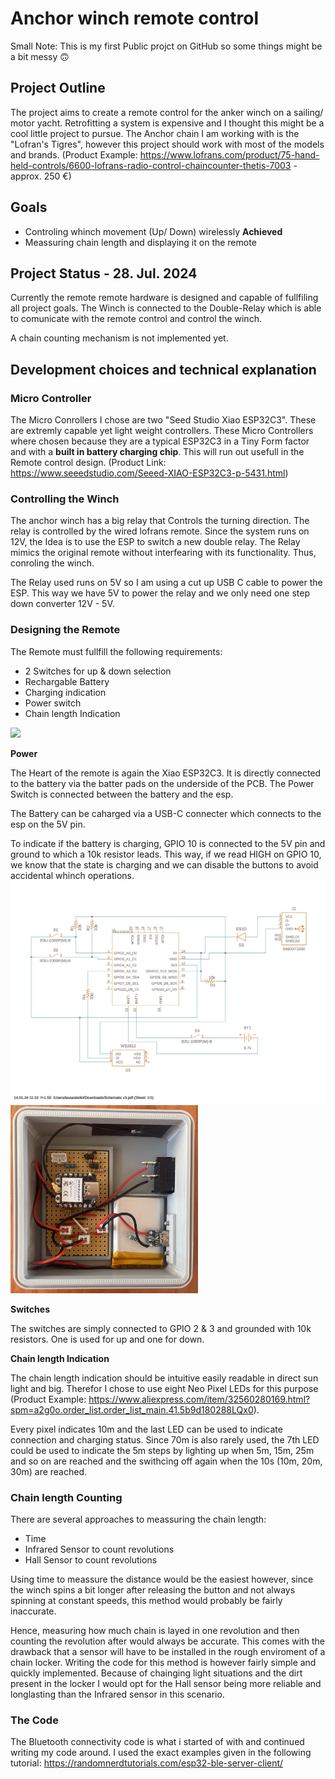 # Anchor winch remote control
Small Note: This is my first Public projct on GitHub so some things might be a bit messy 🙃

## Project Outline
The project aims  to create a remote control for the anker winch on a sailing/ motor yacht. 
Retrofitting a system is expensive and I thought this might be a cool little project to pursue.
The Anchor chain I am working with is the "Lofran's Tigres", however this project should work with most of the models and brands.
(Product Example: https://www.lofrans.com/product/75-hand-held-controls/6600-lofrans-radio-control-chaincounter-thetis-7003 - approx. 250 €)

## Goals
- Controling whinch movement (Up/ Down) wirelessly **Achieved**
- Meassuring chain length and displaying it on the remote

## Project Status - 28. Jul. 2024
Currently the remote remote hardware is designed and capable of fullfiling all project goals. 
The Winch is connected to the Double-Relay which is able to comunicate with the remote control and control the winch. 

A chain counting mechanism is not implemented yet.

## Development choices and technical explanation
### Micro Controller
The Micro Conrollers I chose are two "Seed Studio Xiao ESP32C3". These are extremly capable yet light weight controllers.
These Micro Controllers where chosen because they are a typical ESP32C3 in a Tiny Form factor and with a **built in battery charging chip**. 
This will run out usefull in the Remote control design.
(Product Link: https://www.seeedstudio.com/Seeed-XIAO-ESP32C3-p-5431.html)

### Controlling the Winch
The anchor winch has a big relay that Controls the turning direction. The relay is controlled by the wired lofrans remote. 
Since the system runs on 12V, the Idea is to use the ESP to switch a new double relay. The Relay mimics the original remote without interfearing with its functionality. Thus, conroling the winch.

The Relay used runs on 5V so I am using a cut up USB C cable to power the ESP. This way we have 5V to power the relay and we only need one step down converter  12V - 5V.

### Designing the Remote
The Remote must fullfill the following requirements:

- 2 Switches for up & down selection
- Rechargable Battery
- Charging indication
- Power switch
- Chain length Indication
<img src="assets/images/remote_outside.jpg" width="350">

**Power**
  
The Heart of the remote is again the Xiao ESP32C3. It is directly connected to the battery via the batter pads on the underside of the PCB. The Power Switch is connected between the battery and the esp.

The Battery can be caharged via a USB-C connecter which connects to the esp on the 5V pin. 

To indicate if the battery is charging, GPIO 10 is connected to the 5V pin and ground to which a 10k resistor leads. This way, if we read HIGH on GPIO 10, we know that the state is charging and we can disable the buttons to avoid accidental whinch operations. 
<img src="assets/diagrams & manuals/Remote-schematic.jpg" width="600">
<img src="assets/images/remote_inside.jpg" width="300">


**Switches**

The switches are simply connected to GPIO 2 & 3 and grounded with 10k resistors. One is used for up and one for down.

**Chain length Indication**

The chain length indication should be intuitive easily readable in direct sun light and big. Therefor I chose to use eight Neo Pixel LEDs for this purpose (Product Example: https://www.aliexpress.com/item/32560280169.html?spm=a2g0o.order_list.order_list_main.41.5b9d180288LQx0). 

Every pixel indicates 10m and the last LED can be used to indicate connection and charging status. Since 70m is also rarely used, the 7th LED could be used to indicate the 5m steps by lighting up when 5m, 15m, 25m and so on are reached and the swithcing off again when the 10s (10m, 20m, 30m) are reached. 

### Chain length Counting
There are several approaches to meassuring the chain length:

- Time
- Infrared Sensor to count revolutions
- Hall Sensor to count revolutions

Using time to meassure the distance would be the easiest however, since the winch spins a bit longer after releasing the button and not always spinning at constant speeds, this method would probably be fairly inaccurate.

Hence, measuring how much chain is layed in one revolution and then counting the revolution after would always be accurate. This comes with the drawback that a sensor will have to be installed in the rough enviroment of a chain locker. Writing the code for this method is however fairly simple and quickly implemented.
Because of chainging light situations and the dirt present in the locker I would opt for the Hall sensor being more reliable and longlasting than the Infrared sensor in this scenario. 

### The Code
The Bluetooth connectivity code is what i started of with and continued writing my code around. I used the exact examples given in the following tutorial: https://randomnerdtutorials.com/esp32-ble-server-client/ 
